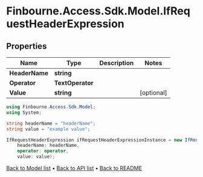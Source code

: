 # Finbourne.Access.Sdk.Model.IfRequestHeaderExpression

## Properties

Name | Type | Description | Notes
------------ | ------------- | ------------- | -------------
**HeaderName** | **string** |  | 
**Operator** | **TextOperator** |  | 
**Value** | **string** |  | [optional] 

```csharp
using Finbourne.Access.Sdk.Model;
using System;

string headerName = "headerName";
string value = "example value";

IfRequestHeaderExpression ifRequestHeaderExpressionInstance = new IfRequestHeaderExpression(
    headerName: headerName,
    operator: operator,
    value: value);
```

[Back to Model list](../README.md#documentation-for-models) &#8226; [Back to API list](../README.md#documentation-for-api-endpoints) &#8226; [Back to README](../README.md)
